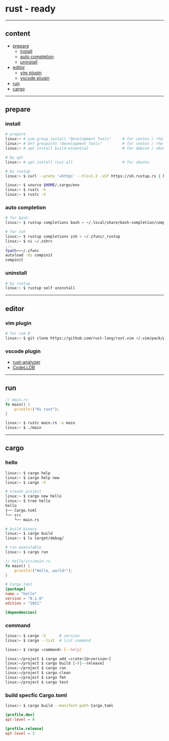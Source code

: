 # rust - ready

---

## content

- [prepare](#prepare)
  - [install](#install)
  - [auto completion](#auto-completion)
  - [uninstall](#uninstall)
- [editor](#editor)
  - [vim plugin](#vim-plugin)
  - [vscode plugin](#vscode-plugin)
- [run](#run)
- [cargo](#cargo)

---

## prepare

### install

```bash
# prepare
linux:~ # yum group install "Development Tools"     # for centos / rhel
linux:~ # dnf groupinfo "Development Tools"         # for centos / rhel
linux:~ # apt install build-essential               # for debian / ubuntu

# by apt
linux:~ # apt install rust-all                      # for ubuntu

# by rustup
linux:~ $ curl --proto '=https' --tlsv1.2 -sSf https://sh.rustup.rs | bash

linux:~ $ source $HOME/.cargo/env
linux:~ $ rustc -h
linux:~ $ rustc -V
```

### auto completion

```bash
# for bash
linux:~ $ rustup completions bash > ~/.local/share/bash-completion/completions/rustup

# for zsh
linux:~ $ rustup completions zsh > ~/.zfunc/_rustup
linux:~ $ vi ~/.zshrc
...
fpath+=~/.zfunc
autoload -Uz compinit
compinit
```

### uninstall

```bash
# by rustup
linux:~ $ rustup self uninstall
```

---

## editor

### vim plugin

```bash
# for vim 8
linux:~ $ git clone https://github.com/rust-lang/rust.vim ~/.vim/pack/plugins/start/rust.vim
```

### vscode plugin

- [rust-analyzer](https://marketplace.visualstudio.com/items?itemName=rust-lang.rust-analyzer)
- [CodeLLDB](https://marketplace.visualstudio.com/items?itemName=vadimcn.vscode-lldb)

---

## run

```rust
// main.rs
fn main() {
    println!("Hi rust");
}
```

```bash
linux:~ $ rustc main.rs -o main
linux:~ $ ./main
```

---

## cargo

### hello

```bash
linux:~ $ cargo help
linux:~ $ cargo help new
linux:~ $ cargo -V

# create project
linux:~ $ cargo new hello
linux:~ $ tree hello
hello
├── Cargo.toml
└── src
    └── main.rs

# build binary
linux:~ $ cargo build
linux:~ $ ls target/debug/

# run executable
linux:~ $ cargo run
```

```rust
// hello/src/main.rs
fn main() {
    println!("Hello, world!");
}
```

```toml
# Cargo.toml
[package]
name = "hello"
version = "0.1.0"
edition = "2021"

[dependencies]
```

### command

```bash
linux:~ $ cargo -V      # version
linux:~ $ cargo --list  # list command

linux:~ $ cargo <command> [--help]

linux:~/project $ cargo add <crate>[@<version>]
linux:~/project $ cargo build [-r|--release]
linux:~/project $ cargo run
linux:~/project $ cargo clean
linux:~/project $ cargo fmt
linux:~/project $ cargo test
```

### build specfic Cargo.toml

```bash
linux:~ $ cargo build --manifest-path Cargo.toml
```

```toml
[profile.dev]
opt-level = 0

[profile.release]
opt-level = 3
```

